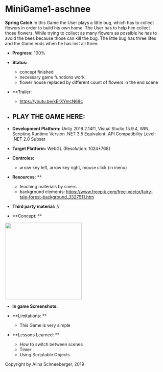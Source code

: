 # MiniGame1-aschnee

**Spring Catch**
In this Game the User plays a little bug, which has to collect flowers in order to build his own home. The User has to help him collect
those flowers. While trying to collect as many flowers as possible he has to avoid the bees because those can kill the bug. 
The little bug has three lifes and the Game ends when he has lost all three.

+ **Progress:** 100%
+ **Status:** 
	- concept finished
	- necessary game functions work
	- flower house replaced by different count of flowers in the end scene
 
+ **Trailer:
	- https://youtu.be/kErXYmcN68c
+ **PLAY THE GAME HERE:** 
	- 
+ **Development Platform:** 
	Unity 2018.2.14f1, 
	Visual Studio 15.9.4, 
	WIN, 
	Scripting Runtime Version .NET 3.5 Equivalent, 
	API Compatibility Level: .NET 2.0 Subset
+ **Target Platform:** 
	WebGL (Resolution: 1024*768)

 
+ **Controles:** 
	- arrow key left, arrow key right, mouse click (in menu)
	
+ **Resources:** 
**
	- teaching materials by smers		
	- background elements: https://www.freepik.com/free-vector/fairy-tale-forest-background_3327511.htm 	


 
+ **Third party material:**
 //	

+ **Concept:
**
<div>
<img src="./Screenshots/konzept_master.jpeg" width="250">
</div>
	
+ **In game Screenshots:**



+ **Limitations:
** 
	- This Game is very simple
	
 
+ **Lessons Learned:
**   
	- How to switch between scenes
	- Timer
	- Using Scriptable Objects
	


Copyright by Alina Schneeberger, 2019
